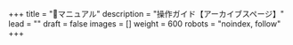 +++
title = "📖マニュアル"
description = "操作ガイド【アーカイブスページ】"
lead = ""
draft = false
images = []
weight = 600
robots = "noindex, follow"
+++

